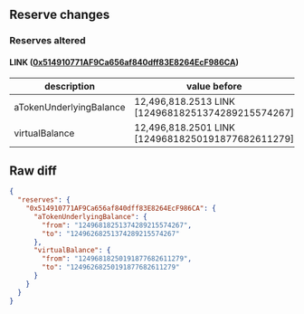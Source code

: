 ## Reserve changes

### Reserves altered

#### LINK ([0x514910771AF9Ca656af840dff83E8264EcF986CA](https://etherscan.io/address/0x514910771AF9Ca656af840dff83E8264EcF986CA))

| description | value before | value after |
| --- | --- | --- |
| aTokenUnderlyingBalance | 12,496,818.2513 LINK [12496818251374289215574267] | 12,496,268.2513 LINK [12496268251374289215574267] |
| virtualBalance | 12,496,818.2501 LINK [12496818250191877682611279] | 12,496,268.2501 LINK [12496268250191877682611279] |


## Raw diff

```json
{
  "reserves": {
    "0x514910771AF9Ca656af840dff83E8264EcF986CA": {
      "aTokenUnderlyingBalance": {
        "from": "12496818251374289215574267",
        "to": "12496268251374289215574267"
      },
      "virtualBalance": {
        "from": "12496818250191877682611279",
        "to": "12496268250191877682611279"
      }
    }
  }
}
```